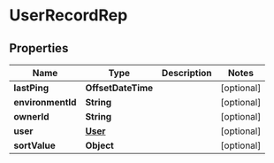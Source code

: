 

# UserRecordRep


## Properties

Name | Type | Description | Notes
------------ | ------------- | ------------- | -------------
**lastPing** | **OffsetDateTime** |  |  [optional]
**environmentId** | **String** |  |  [optional]
**ownerId** | **String** |  |  [optional]
**user** | [**User**](User.md) |  |  [optional]
**sortValue** | **Object** |  |  [optional]



